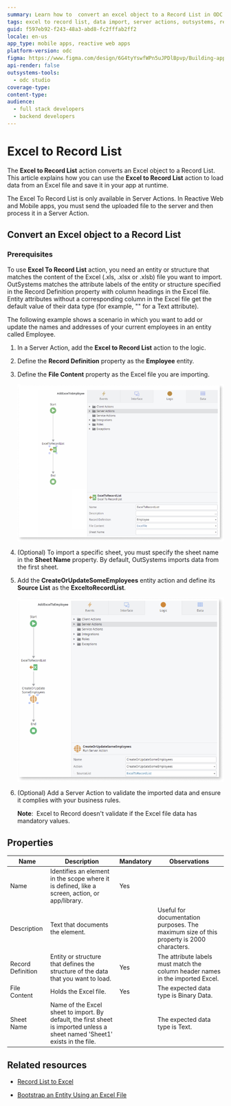 ```yaml
---
summary: Learn how to  convert an excel object to a Record List in ODC Studio
tags: excel to record list, data import, server actions, outsystems, reactive web apps
guid: f597eb92-f243-48a3-abd8-fc2fffab2ff2
locale: en-us
app_type: mobile apps, reactive web apps
platform-version: odc
figma: https://www.figma.com/design/6G4tyYswfWPn5uJPDlBpvp/Building-apps?node-id=6717-13
api-render: false
outsystems-tools:
  - odc studio
coverage-type:
content-type:
audience:
  - full stack developers
  - backend developers
---
```


# Excel to Record List

The **Excel to Record List** action converts an Excel object to a Record List. This article explains how you can use the **Excel to Record List** action to load data from an Excel file and save it in your app at runtime.

The Excel To Record List is only available in Server Actions. In Reactive Web and Mobile apps, you must send the uploaded file to the server and then process it in a Server Action.

## Convert an Excel object to a Record List

### Prerequisites

To use **Excel To Record List** action, you need an entity or structure that matches the content of the Excel (.xls, .xlsx or .xlsb) file you want to import. OutSystems matches the attribute labels of the entity or structure specified in the Record Definition property with column headings in the Excel file. Entity attributes without a corresponding column in the Excel file get the default value of their data type (for example, "" for a Text attribute).

The following example shows a scenario in which you want to add or update the names and addresses of your current employees in an entity called Employee.

1. In a Server Action, add the **Excel to Record List** action to the logic.

1. Define the **Record Definition** property as the **Employee** entity.

1. Define the **File Content** property as the Excel file you are importing.

    ![Screenshot showing the ExcelToRecordList action in a Server Action with properties for Name, Description, Record Definition, File Content, and Sheet Name.](images/excel-record-odcs.png "Excel to Record List Action in Server Action")

1. (Optional) To import a specific sheet, you must specify the sheet name in the **Sheet Name** property. By default, OutSystems imports data from the first sheet.

1. Add the **CreateOrUpdateSomeEmployees** entity action and define its **Source List** as the **ExceltoRecordList**.

    ![Screenshot showing the CreateOrUpdateSomeEmployees action in a Server Action with the SourceList property set to ExcelToRecordList.](images/action-excel-record-odcs.png "Create or Update Employees Action")

1. (Optional) Add a Server Action to validate the imported data and ensure it complies with your business rules.

    **Note**:  Excel to Record doesn't validate if the Excel file data has mandatory values.

## Properties

|Name|Description |Mandatory| Observations
|---|---|---|---|
|Name|Identifies an element in the scope where it is defined, like a screen, action, or app/library.| Yes| |
|Description| Text that documents the element.  |  | Useful for documentation purposes. The maximum size of this property is 2000 characters. |
|Record Definition|Entity or structure that defines the structure of the data that you want to load. |Yes | The attribute labels must match the column header names in the imported Excel.  |
|File Content| Holds the Excel file.| Yes | The expected data type is Binary Data.|
|Sheet Name| Name of the Excel sheet to import. By default, the first sheet is imported unless a sheet named 'Sheet1' exists in the file. |  |The expected data type is Text.                            |

## Related resources

* [Record List to Excel](record-list-excel.md)

* [Bootstrap an Entity Using an Excel File](../data/modeling/excel-bootstrap.md)
